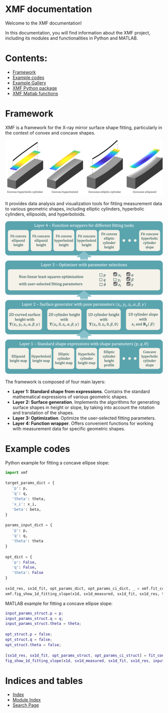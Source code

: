 <!-- xmf_dev documentation master file, created by
sphinx-quickstart on Tue Jul  1 16:32:05 2025.
You can adapt this file completely to your liking, but it should at least
contain the root `toctree` directive. -->

# XMF documentation

Welcome to the XMF documentation!

In this documentation, you will find information about the XMF project, including its modules and functionalities in Python and MATLAB.

# Contents:

* [Framework](framework.md)
* [Example codes](example_codes.md)
* [Example Gallery](auto_examples/index.md)
* [XMF Python package](source/modules.md)
* [XMF Matlab functions](source/xmf_matlab.md)

# Framework

XMF is a framework for the X-ray mirror surface shape fitting, particularly in the context of convex and concave shapes.

[![[mirror surfaces]](_static/mirror_surfaces.png)](none)

It provides data analysis and visualization tools for fitting measurement data to various geometric shapes, including elliptic cylinders, hyperbolic cylinders, ellipsoids, and hyperboloids.

[![[framework]](_static/framework.png)](none)

The framework is composed of four main layers:

- **Layer 1: Standard shape from expressions**. Contains the standard mathematical expressions of various geometric shapes.
- **Layer 2: Surface generation**. Implements the algorithms for generating surface shapes in height or slope, by taking into account the rotation and translation of the shapes.
- **Layer 3: Optimization**. Optimize the user-selected fitting parameters.
- **Layer 4: Function wrapper**. Offers convenient functions for working with measurement data for specific geometric shapes.

# Example codes

Python example for fitting a concave ellipse slope:

```python
import xmf

target_params_dict = {
   'p': p,
   'q': q,
   'theta': theta,
   'x_i': x_i,
   'beta': beta,
}

params_input_dict = {
   'p': p,
   'q': q,
   'theta': theta
}

opt_dict = {
   'p': False,
   'q': False,
   'theta': False
}

sx1d_res, sx1d_fit, opt_params_dict, opt_params_ci_dict, _ = xmf.fit_concave_ellipse_slope(x1d, sx1d_measured, params_input_dict, opt_dict)
xmf.fig_show_1d_fitting_slope(x1d, sx1d_measured, sx1d_fit, sx1d_res, target_params_dict, opt_params_dict, opt_params_ci_dict, 'Concave Ellipse Slope')
```

MATLAB example for fitting a concave ellipse slope:

```matlab
input_params_struct.p = p;
input_params_struct.q = q;
input_params_struct.theta = theta;

opt_struct.p = false;
opt_struct.q = false;
opt_struct.theta = false;

[sx1d_res, sx1d_fit, opt_params_struct, opt_params_ci_struct] = fit_concave_ellipse_slope(x1d, sx1d_measured, input_params_struct, opt_struct);
fig_show_1d_fitting_slope(x1d, sx1d_measured, sx1d_fit, sx1d_res, input_params_struct, opt_params_struct, opt_params_ci_struct, 'Concave Elliptic Cylinder');
```

# Indices and tables

* [Index](genindex.md)
* [Module Index](py-modindex.md)
* [Search Page](search.md)
